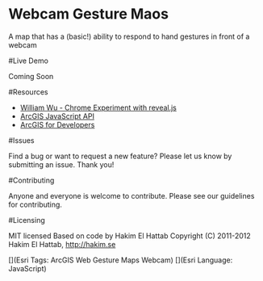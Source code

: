 # Webcam Gesture Maos
A map that has a (basic!) ability to respond to hand gestures in front of a webcam


#Live Demo

Coming Soon

#Resources

- [William Wu - Chrome Experiment with reveal.js](https://www.chromeexperiments.com/experiment/gesture-based-revealjs)
- [ArcGIS JavaScript API](https://developers.arcgis.com/javascript/jsapi/ "Esri ArcGIS JavaScript API")
- [ArcGIS for Developers](https://developers.arcgis.com/ "ArcGIS for Developers")

#Issues

Find a bug or want to request a new feature? Please let us know by submitting an issue. Thank you!

#Contributing

Anyone and everyone is welcome to contribute. Please see our guidelines for contributing.

#Licensing

MIT licensed
Based on code by Hakim El Hattab
Copyright (C) 2011-2012 Hakim El Hattab, http://hakim.se


[](Esri Tags: ArcGIS Web Gesture Maps Webcam)
[](Esri Language: JavaScript)
